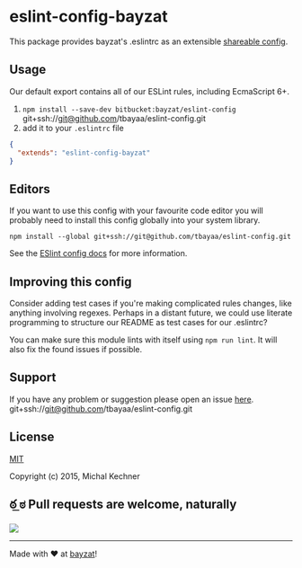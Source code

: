 # eslint-config-bayzat

This package provides bayzat's .eslintrc as an extensible [shareable config](http://eslint.org/docs/developer-guide/shareable-configs.html).

## Usage

Our default export contains all of our ESLint rules, including EcmaScript 6+.

1. `npm install --save-dev bitbucket:bayzat/eslint-config `
git+ssh://git@github.com/tbayaa/eslint-config.git
2. add it to your `.eslintrc` file

```json
{
  "extends": "eslint-config-bayzat"
}

```

## Editors

If you want to use this config with your favourite code editor you will probably need to install this config globally into your system library.

`npm install --global git+ssh://git@github.com/tbayaa/eslint-config.git`

See the [ESlint config docs](http://eslint.org/docs/user-guide/configuring#extending-configuration-files)
for more information.

## Improving this config

Consider adding test cases if you're making complicated rules changes, like
anything involving regexes. Perhaps in a distant future, we could use literate
programming to structure our README as test cases for our .eslintrc?

You can make sure this module lints with itself using `npm run lint`.
It will also fix the found issues if possible.

## Support
If you have any problem or suggestion please open an issue [here](https://github.com/tbayaa/eslint-config/issues).
git+ssh://git@github.com/tbayaa/eslint-config.git

## License

[MIT](http://opensource.org/licenses/MIT)

Copyright (c) 2015, Michal Kechner

## ఠ ͟ಠ Pull requests are welcome, naturally

![](http://i.imgur.com/Ikzywtp.gif)

----

Made with ♥ at [bayzat](http://bayzat.com)!
